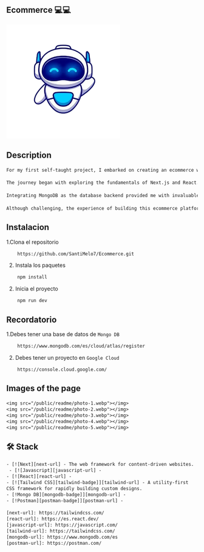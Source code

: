## Ecommerce 💻💻
<a href="https://ecommerce-tec.netlify.app">
  <img width="300px" src="./public/logo.webp" alt="Logo" width="800" />
</a>

## Description

```bash
For my first self-taught project, I embarked on creating an ecommerce website for a mobile phone store using Next.js. This project allowed me to dive into various technologies such as React.js, JavaScript, Tailwind CSS, MongoDB, and Postman.

The journey began with exploring the fundamentals of Next.js and React.js, enabling me to understand how to structure components and manage state effectively. Tailwind CSS came in handy for swiftly styling the website, offering a plethora of utility classes that streamlined the process.

Integrating MongoDB as the database backend provided me with invaluable experience in setting up data models and implementing CRUD operations. Postman played a crucial role in testing the API endpoints, ensuring smooth communication between the frontend and backend.

Although challenging, the experience of building this ecommerce platform from scratch was immensely rewarding. It not only strengthened my programming skills but also taught me the importance of perseverance and problem-solving in real-world projects.
```

## Instalacion

1.Clona el repositorio
```sh
    https://github.com/SantiMelo7/Ecommerce.git
```

2. Instala los paquetes
```sh
    npm install
```

2. Inicia el proyecto
```sh
    npm run dev
```

## Recordatorio

1.Debes tener una base de datos de `Mongo DB`
```sh
    https://www.mongodb.com/es/cloud/atlas/register
```

2. Debes tener un proyecto en `Google Cloud`
```sh
    https://console.cloud.google.com/
```


## Images of the page

    <img src="/public/readme/photo-1.webp"></img>
    <img src="/public/readme/photo-2.webp"></img>
    <img src="/public/readme/photo-3.webp"></img>
    <img src="/public/readme/photo-4.webp"></img>
    <img src="/public/readme/photo-5.webp"></img>
## 🛠️ Stack


    - [![Next][next-url] - The web framework for content-driven websites.
     - [![Javascript][javascript-url] -
    - [![React][react-url] -
    - [![Tailwind CSS][tailwind-badge]][tailwind-url] - A utility-first CSS framework for rapidly building custom designs.
    - [!Mongo DB][mongodb-badge]][mongodb-url] -
    - [!Postman][postman-badge]][postman-url] -

    [next-url]: https://tailwindcss.com/
    [react-url]: https://es.react.dev/
    [javascript-url]: https://javascript.com/
    [tailwind-url]: https://tailwindcss.com/
    [mongodb-url]: https://www.mongodb.com/es
    [postman-url]: https://postman.com/
